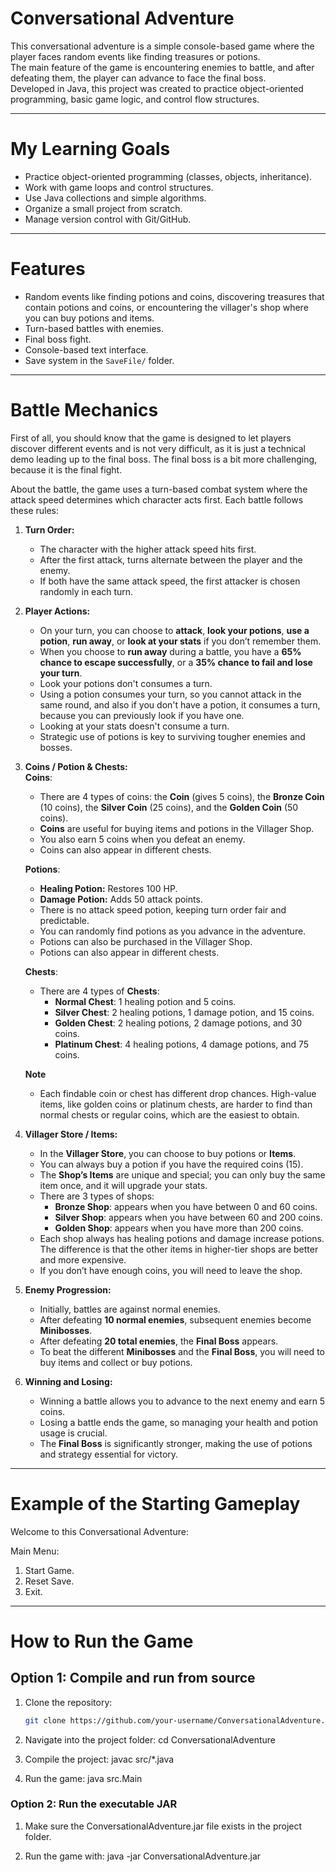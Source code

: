 # Conversational Adventure
This conversational adventure is a simple console-based game where the player faces random events like finding treasures or potions.  
The main feature of the game is encountering enemies to battle, and after defeating them, the player can advance to face the final boss.  
Developed in Java, this project was created to practice object-oriented programming, basic game logic, and control flow structures.

---

# My Learning Goals
- Practice object-oriented programming (classes, objects, inheritance).
- Work with game loops and control structures.
- Use Java collections and simple algorithms.
- Organize a small project from scratch.
- Manage version control with Git/GitHub.

---

# Features
- Random events like finding potions and coins, discovering treasures that contain potions and coins, or encountering the villager's shop where you can buy potions and items.
- Turn-based battles with enemies.
- Final boss fight.
- Console-based text interface.
- Save system in the `SaveFile/` folder.

---

# Battle Mechanics
First of all, you should know that the game is designed to let players discover different events and is not very difficult, as it is just a technical demo leading up to the final boss.
The final boss is a bit more challenging, because it is the final fight.

About the battle, the game uses a turn-based combat system where the attack speed determines which character acts first. Each battle follows these rules:

1. **Turn Order:**  
   - The character with the higher attack speed hits first.
   - After the first attack, turns alternate between the player and the enemy. 
   - If both have the same attack speed, the first attacker is chosen randomly in each turn.

2. **Player Actions:**  
   - On your turn, you can choose to **attack**, **look your potions**, **use a potion**, **run away**, or **look at your stats** if you don’t remember them.
   - When you choose to **run away** during a battle, you have a **65% chance to escape successfully**, or a **35% chance to fail and lose your turn**.
   - Look your potions don't consumes a turn.
   - Using a potion consumes your turn, so you cannot attack in the same round, and also if you don't have a potion, it consumes a turn, because you can previously look if you have one.  
   - Looking at your stats doesn't consume a turn.
   - Strategic use of potions is key to surviving tougher enemies and bosses.

3. **Coins / Potion & Chests:**  
   **Coins**:
      - There are 4 types of coins: the **Coin** (gives 5 coins), the **Bronze Coin** (10 coins), the **Silver Coin** (25 coins), and the **Golden Coin** (50 coins).
      - **Coins** are useful for buying items and potions in the Villager Shop.
      - You also earn 5 coins when you defeat an enemy.
      - Coins can also appear in different chests.

   **Potions**:
      - **Healing Potion:** Restores 100 HP.  
      - **Damage Potion:** Adds 50 attack points. 
      - There is no attack speed potion, keeping turn order fair and predictable.
      - You can randomly find potions as you advance in the adventure.
      - Potions can also be purchased in the Villager Shop.
      - Potions can also appear in different chests.

   **Chests**:
      - There are 4 types of **Chests**:
         - **Normal Chest**: 1 healing potion and 5 coins.
         - **Silver Chest**: 2 healing potions, 1 damage potion, and 15 coins.
         - **Golden Chest**: 2 healing potions, 2 damage potions, and 30 coins.
         - **Platinum Chest**: 4 healing potions, 4 damage potions, and 75 coins.

   **Note**
      - Each findable coin or chest has different drop chances. High-value items, like golden coins or platinum chests, are harder to find than normal chests or regular coins, which are the easiest to obtain.


4. **Villager Store / Items:**
   - In the **Villager Store**, you can choose to buy potions or **Items**.
   - You can always buy a potion if you have the required coins (15).
   - The **Shop’s Items** are unique and special; you can only buy the same item once, and it will upgrade your stats.
   - There are 3 types of shops:
      - **Bronze Shop**: appears when you have between 0 and 60 coins.
      - **Silver Shop**: appears when you have between 60 and 200 coins.
      - **Golden Shop**: appears when you have more than 200 coins.
   - Each shop always has healing potions and damage increase potions. The difference is that the other items in higher-tier shops are better and more expensive.
   - If you don’t have enough coins, you will need to leave the shop.

5. **Enemy Progression:**  
   - Initially, battles are against normal enemies.  
   - After defeating **10 normal enemies**, subsequent enemies become **Minibosses**.  
   - After defeating **20 total enemies**, the **Final Boss** appears.
   - To beat the different **Minibosses** and the **Final Boss**, you will need to buy items and collect or buy potions.

6. **Winning and Losing:**  
   - Winning a battle allows you to advance to the next enemy and earn 5 coins.
   - Losing a battle ends the game, so managing your health and potion usage is crucial.  
   - The **Final Boss** is significantly stronger, making the use of potions and strategy essential for victory.

---

# Example of the Starting Gameplay
Welcome to this Conversational Adventure:

Main Menu:    

1. Start Game.
2. Reset Save.
3. Exit.

---

# How to Run the Game
## Option 1: Compile and run from source
1. Clone the repository:
   ```bash
   git clone https://github.com/your-username/ConversationalAdventure.git

2. Navigate into the project folder:
    cd ConversationalAdventure

3. Compile the project:
    javac src/*.java

4. Run the game:
    java src.Main

### Option 2: Run the executable JAR
1. Make sure the ConversationalAdventure.jar file exists in the project folder.

2. Run the game with:
    java -jar ConversationalAdventure.jar